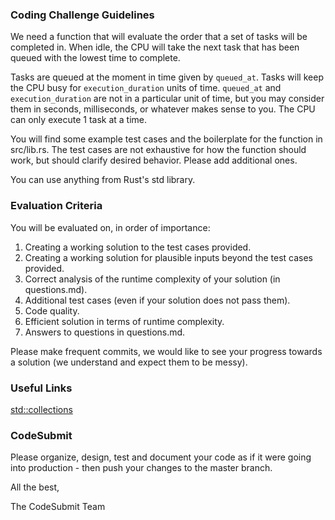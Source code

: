### Coding Challenge Guidelines

We need a function that will evaluate the order that a set of tasks will be completed in.
When idle, the CPU will take the next task that has been queued with the lowest time to complete.

Tasks are queued at the moment in time given by `queued_at`.
Tasks will keep the CPU busy for `execution_duration` units of time.
`queued_at` and `execution_duration` are not in a particular unit of time, but you may consider them in seconds, milliseconds, or whatever makes sense to you.
The CPU can only execute 1 task at a time.

You will find some example test cases and the boilerplate for the function in src/lib.rs.
The test cases are not exhaustive for how the function should work, but should clarify desired behavior.
Please add additional ones.

You can use anything from Rust's std library.

### Evaluation Criteria

You will be evaluated on, in order of importance:

1. Creating a working solution to the test cases provided.
2. Creating a working solution for plausible inputs beyond the test cases provided.
3. Correct analysis of the runtime complexity of your solution (in questions.md).
4. Additional test cases (even if your solution does not pass them).
5. Code quality.
6. Efficient solution in terms of runtime complexity.
7. Answers to questions in questions.md.

Please make frequent commits, we would like to see your progress towards a solution (we understand and expect them to be messy).


### Useful Links

[std::collections](https://doc.rust-lang.org/std/collections/index.html)


### CodeSubmit

Please organize, design, test and document your code as if it were
going into production - then push your changes to the master branch.

All the best,

The CodeSubmit Team
